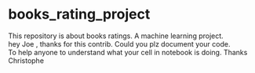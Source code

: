 # books_rating_project
This repository is about books ratings.  A machine learning project.  
hey Joe , thanks for this contrib. Could you plz document your code.  
To help anyone to understand what your cell in notebook is doing. 
Thanks 
Christophe 
